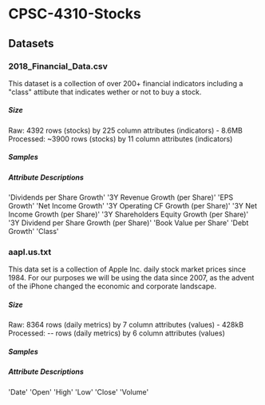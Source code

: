 # CPSC-4310-Stocks

## Datasets
### 2018_Financial_Data.csv ###
This dataset is a collection of over 200+ financial indicators including a "class" attibute that indicates wether or not to buy a stock.
##### Size ##### 
Raw: 4392 rows (stocks) by 225 column attributes (indicators) - 8.6MB
Processed: ~3900 rows (stocks) by 11 column attributes (indicators) 
##### Samples #####

##### Attribute Descriptions #####
'Dividends per Share Growth' 
'3Y Revenue Growth (per Share)' 
'EPS Growth'
'Net Income Growth'
'3Y Operating CF Growth (per Share)'
'3Y Net Income Growth (per Share)'
'3Y Shareholders Equity Growth (per Share)'
'3Y Dividend per Share Growth (per Share)'
'Book Value per Share'
'Debt Growth'
'Class'

### aapl.us.txt ###
This data set is a collection of Apple Inc. daily stock market prices since 1984. For our purposes we will be using the data since 2007, as the advent of the iPhone changed the economic and corporate landscape. 
##### Size #####
Raw: 8364 rows (daily metrics) by 7 column attributes (values) - 428kB
Processed: -- rows (daily metrics) by 6 column attributes (values) 
##### Samples #####

##### Attribute Descriptions #####
'Date'
'Open'
'High'
'Low'
'Close'
'Volume'
